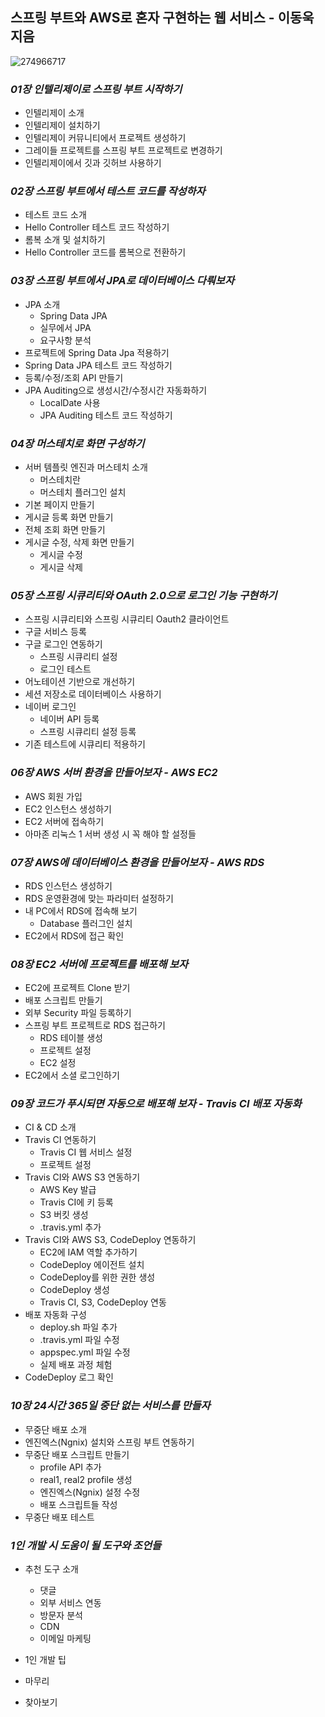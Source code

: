 ## 스프링 부트와 AWS로 혼자 구현하는 웹 서비스 - 이동욱 지음

![274966717](https://user-images.githubusercontent.com/50076031/103092075-69f9f080-4639-11eb-8d47-dc714b55713e.jpg)

### *01장 인텔리제이로 스프링 부트 시작하기*
  - 인텔리제이 소개
  - 인텔리제이 설치하기
  - 인텔리제이 커뮤니티에서 프로젝트 생성하기
  - 그레이들 프로젝트를 스프링 부트 프로젝트로 변경하기
  - 인텔리제이에서 깃과 깃허브 사용하기
  
  
### *02장 스프링 부트에서 테스트 코드를 작성하자*
  - 테스트 코드 소개
  - Hello Controller 테스트 코드 작성하기
  - 롬복 소개 및 설치하기
  - Hello Controller 코드를 롬복으로 전환하기
  
### *03장 스프링 부트에서 JPA로 데이터베이스 다뤄보자*
  - JPA 소개
    - Spring Data JPA
    - 실무에서 JPA
    - 요구사항 분석
  - 프로젝트에 Spring Data Jpa 적용하기
  - Spring Data JPA 테스트 코드 작성하기
  - 등록/수정/조회 API 만들기
  - JPA Auditing으로 생성시간/수정시간 자동화하기
    - LocalDate 사용
    - JPA Auditing 테스트 코드 작성하기

### *04장 머스테치로 화면 구성하기*
  - 서버 템플릿 엔진과 머스테치 소개
    - 머스테치란
    - 머스테치 플러그인 설치
  - 기본 페이지 만들기
  - 게시글 등록 화면 만들기
  - 전체 조회 화면 만들기
  - 게시글 수정, 삭제 화면 만들기
    - 게시글 수정
    - 게시글 삭제
    
### *05장 스프링 시큐리티와 OAuth 2.0으로 로그인 기능 구현하기*
  - 스프링 시큐리티와 스프링 시큐리티 Oauth2 클라이언트
  - 구글 서비스 등록
  - 구글 로그인 연동하기
    - 스프링 시큐리티 설정
    - 로그인 테스트
  - 어노테이션 기반으로 개선하기
  - 세션 저장소로 데이터베이스 사용하기
  - 네이버 로그인
    - 네이버 API 등록
    - 스프링 시큐리티 설정 등록
  - 기존 테스트에 시큐리티 적용하기
  
### *06장 AWS 서버 환경을 만들어보자 - AWS EC2*
  - AWS 회원 가입
  - EC2 인스턴스 생성하기
  - EC2 서버에 접속하기
  - 아마존 리눅스 1 서버 생성 시 꼭 해야 할 설정들

### *07장 AWS에 데이터베이스 환경을 만들어보자 - AWS RDS*
  - RDS 인스턴스 생성하기
  - RDS 운영환경에 맞는 파라미터 설정하기
  - 내 PC에서 RDS에 접속해 보기
    - Database 플러그인 설치
  - EC2에서 RDS에 접근 확인
  
### *08장 EC2 서버에 프로젝트를 배포해 보자*
  - EC2에 프로젝트 Clone 받기
  - 배포 스크립트 만들기
  - 외부 Security 파일 등록하기
  - 스프링 부트 프로젝트로 RDS 접근하기
    - RDS 테이블 생성
    - 프로젝트 설정
    - EC2 설정
  - EC2에서 소셜 로그인하기

### *09장 코드가 푸시되면 자동으로 배포해 보자 - Travis CI 배포 자동화*
  - CI & CD 소개
  - Travis CI 연동하기
    - Travis CI 웹 서비스 설정
    - 프로젝트 설정
  - Travis CI와 AWS S3 연동하기
    - AWS Key 발급
    - Travis CI에 키 등록
    - S3 버킷 생성
    - .travis.yml 추가
  - Travis CI와 AWS S3, CodeDeploy 연동하기
    - EC2에 IAM 역할 추가하기
    - CodeDeploy 에이전트 설치
    - CodeDeploy를 위한 권한 생성
    - CodeDeploy 생성
    - Travis CI, S3, CodeDeploy 연동
  - 배포 자동화 구성
    - deploy.sh 파일 추가
    - .travis.yml 파일 수정
    - appspec.yml 파일 수정
    - 실제 배포 과정 체험
  - CodeDeploy 로그 확인

### *10장 24시간 365일 중단 없는 서비스를 만들자*
  - 무중단 배포 소개
  - 엔진엑스(Ngnix) 설치와 스프링 부트 연동하기
  - 무중단 배포 스크립트 만들기
    - profile API 추가
    - real1, real2 profile 생성
    - 엔진엑스(Ngnix) 설정 수정
    - 배포 스크립트들 작성
  - 무중단 배포 테스트

### *1인 개발 시 도움이 될 도구와 조언들*
  - 추천 도구 소개
    - 댓글
    - 외부 서비스 연동
    - 방문자 분석
    - CDN
    - 이메일 마케팅
  - 1인 개발 팁
  - 마무리
  
- 찾아보기
  
  
  
  

